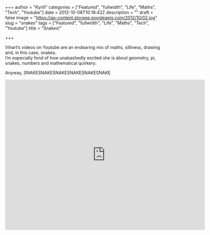 +++
author = "Kyrill"
categories = ["Featured", "fullwidth", "Life", "Maths", "Tech", "Youtube"]
date = 2012-10-08T10:18:42Z
description = ""
draft = false
image = "https://ap-content.storage.googleapis.com/2012/10/02.jpg"
slug = "snakes"
tags = ["Featured", "fullwidth", "Life", "Maths", "Tech", "Youtube"]
title = "Snakes!"

+++


Vihart’s videos on Youtube are an endearing mix of maths, silliness, drawing and, in this case, snakes.  
 I’m especially fond of how unabashedly excited she is about geometry, pi, snakes, numbers and mathematical quirkery.

Anyway, SNAKESNAKESNAKESNAKESNAKESNAKE

<iframe allowfullscreen="" frameborder="0" height="486" src="https://www.youtube.com/embed/Gx5D09s5X6U?feature=oembed" width="648"></iframe>


